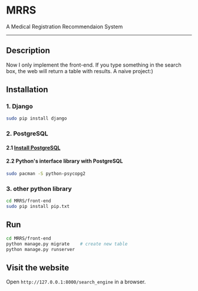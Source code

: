 # MRRS

A Medical Registration Recommendaion System

---

## Description

Now I only implement the front-end. If you type something in the search box,
the web will return a table with results. A naive project:)

## Installation

### 1. Django

```sh
sudo pip install django
```

### 2. PostgreSQL

#### 2.1 [Install PostgreSQL](https://bibaijin.github.io/homepage/technology/postgresql.md)

#### 2.2 Python's interface library with PostgreSQL

```sh
sudo pacman -S python-psycopg2
```

### 3. other python library

```sh
cd MRRS/front-end
sudo pip install pip.txt
```

## Run

```sh
cd MRRS/front-end
python manage.py migrate    # create new table
python manage.py runserver
```

## Visit the website

Open `http://127.0.0.1:8000/search_engine` in a browser.
